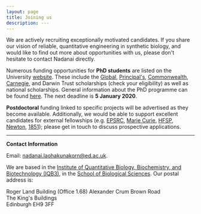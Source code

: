 ```yaml
---
layout: page
title: Joining us
description: ---
---
```


We are actively recruiting exceptionally motivated candidates. If you share our vision of reliable, quantitative engineering in synthetic biology, and would like to find out more about opportunities with us, please don't hesitate to contact Nadanai directly.

Numerous funding opportunities for **PhD students** are listed on the University [website](https://www.ed.ac.uk/student-funding/postgraduate). These include the [Global](https://www.ed.ac.uk/student-funding/postgraduate/international/global/research), [Principal's](https://www.ed.ac.uk/student-funding/postgraduate/uk-eu/university-scholarships/development), [Commonwealth](https://www.ed.ac.uk/student-funding/postgraduate/international/other-funding/commonwealth), [Carnegie](https://www.carnegie-trust.org/award-schemes/carnegie-phd-scholarships/), and Darwin Trust scholarships (check your eligibility) as well as national scholarships. General information about the PhD programme can be found [here](https://www.ed.ac.uk/studying/postgraduate/degrees/index.php?r=site/view&id=12). The next deadline is **5 January 2020**.

**Postdoctoral** funding linked to specific projects will be advertised as they become available. Additionally, we would be able to support excellent candidates for external fellowships (e.g. [EPSRC](https://epsrc.ukri.org/skills/fellows/), [Marie Curie](https://ec.europa.eu/research/mariecurieactions/), [HFSP](https://www.hfsp.org/funding/hfsp-funding/postdoctoral-fellowships), [Newton](https://royalsociety.org/grants-schemes-awards/grants/newton-international/), [1851](https://www.royalcommission1851.org/awards/)); please get in touch to discuss prospective applications.

---

**Contact Information**

Email: [nadanai.laohakunakorn@ed.ac.uk](mailto:nadanai.laohakunakorn@ed.ac.uk).

We are based in the [Institute of Quantitative Biology, Biochemistry, and Biotechnology (IQB3)](https://www.ed.ac.uk/biology/structural-molecular-biology), in the [School of Biological Sciences](https://www.ed.ac.uk/biology). Our postal address is:

Roger Land Building (Office 1.68)
Alexander Crum Brown Road  
The King's Buildings  
Edinburgh EH9 3FF

